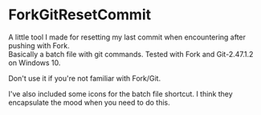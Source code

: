 # ForkGitResetCommit  
A little tool I made for resetting my last commit when encountering after pushing with Fork.  
Basically a batch file with git commands. Tested with Fork and Git-2.47.1.2 on Windows 10.  

Don't use it if you're not familiar with Fork/Git.  

I've also included some icons for the batch file shortcut. I think they encapsulate the mood when you need to do this.
